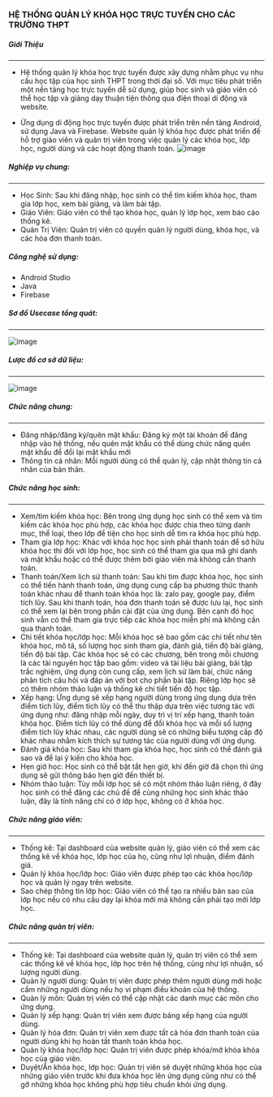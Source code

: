 ### HỆ THỐNG QUẢN LÝ KHÓA HỌC TRỰC TUYẾN CHO CÁC TRƯỜNG THPT
##### Giới Thiệu
***
- Hệ thống quản lý khóa học trực tuyến được xây dựng nhằm phục vụ nhu cầu học tập của học sinh THPT trong thời đại số. Với mục tiêu phát triển một nền tảng học trực tuyến dễ sử dụng, giúp học sinh và giáo viên có thể học tập và giảng dạy thuận tiện thông qua điện thoại di động và website.
    
- Ứng dụng di động học trực tuyến được phát triển trên nền tảng Android, sử dụng Java và Firebase. Website quản lý khóa học được phát triển để hỗ trợ giáo viên và quản trị viên trong việc quản lý các khóa học, lớp học, người dùng và các hoạt động thanh toán.
![image](https://firebasestorage.googleapis.com/v0/b/courseonline-6050b.appspot.com/o/Home.jpg?alt=media&token=d77c8b6a-2815-4e25-87a5-30c7f1c43832)
##### Nghiệp vụ chung: 
***
- Học Sinh: Sau khi đăng nhập, học sinh có thể tìm kiếm khóa học, tham gia lớp học, xem bài giảng, và làm bài tập.
- Giáo Viên: Giáo viên có thể tạo khóa học, quản lý lớp học, xem báo cáo thống kê.
- Quản Trị Viên: Quản trị viên có quyền quản lý người dùng, khóa học, và các hóa đơn thanh toán.
##### Công nghệ sử dụng: 
- Android Studio
- Java
- Firebase
##### Sơ đồ Usecase tổng quát: 
***
![image](https://firebasestorage.googleapis.com/v0/b/courseonline-6050b.appspot.com/o/Usecase.png?alt=media&token=38309341-053b-4a1c-a0e1-2e6aa3c7d0ab)
##### Lược đồ cơ sở dữ liệu: 
***
![image](https://firebasestorage.googleapis.com/v0/b/courseonline-6050b.appspot.com/o/LuocDoCSDL.png?alt=media&token=113aca07-1467-43e9-99ea-24a83641d368)
##### Chức năng chung:
***
-	Đăng nhập/đăng ký/quên mật khẩu: Đăng ký một tài khoản để đăng nhập vào hệ thống, nếu quên mật khẩu có thể dùng chức năng quên mật khẩu để đổi lại mật khẩu mới
-	Thông tin cá nhân: Mỗi người dùng có thể quản lý, cập nhật thông tin cá nhân của bản thân.
##### Chức năng học sinh: 
***
-	Xem/tìm kiếm khóa học: Bên trong ứng dụng học sinh có thể xem và tìm kiếm các khóa học phù hợp, các khóa học được chia theo từng danh mục, thể loại, theo lớp để tiện cho học sinh dễ tìm ra khóa học phù hợp.
-	Tham gia lớp học: Khác với khóa học học sinh phải thanh toán để sở hữu khóa học thì đối với lớp học, học sinh có thể tham gia qua mã ghi danh và mật khẩu hoặc có thể được thêm bởi giáo viên mà không cần thanh toán.
-	Thanh toán/Xem lịch sử thanh toán: Sau khi tìm được khóa học, học sinh có thể tiến hành thanh toán, ứng dụng cung cấp ba phương thức thanh toán khác nhau để thanh toán khóa học là: zalo pay, google pay, điểm tích lũy. Sau khi thanh toán, hóa đơn thanh toán sẽ được lưu lại, học sinh có thể xem lại bên trong phần cài đặt của ứng dụng.  Bên cạnh đó học sinh vẫn có thể tham gia trực tiếp các khóa học miễn phí mà không cần qua thanh toán.
-	Chi tiết khóa học/lớp học: Mỗi khóa học sẽ bao gồm các chi tiết như tên khóa học, mô tả, số lượng học sinh tham gia, đánh giá, tiến độ bài giảng, tiến độ bài tập. Các khóa học sẽ có các chương, bên trong mỗi chương là các tài nguyên học tập bao gồm: video và tài liệu bài giảng, bài tập trắc nghiệm, ứng dụng còn cung cấp, xem lịch sử làm bài, chức năng phân tích câu hỏi và đáp án với bot cho phần bài tập. Riêng lớp học sẽ có thêm nhóm thảo luận và thống kê chi tiết tiến độ học tập.
-	Xếp hạng: Ứng dụng sẽ xếp hạng người dùng trong ứng dụng dựa trên điểm tích lũy, điểm tích lũy có thể thu thập dựa trên việc tương tác với ứng dụng như: đăng nhập mỗi ngày, duy trì vị trí xếp hạng, thanh toán khóa học. Điểm tích lũy có thể dùng để đổi khóa học và mỗi số lượng điểm tích lũy khác nhau, các người dùng sẽ có những biểu tượng cấp độ khác nhau nhằm kích thích sự tương tác của người dùng với ứng dụng.
-	Đánh giá khóa học: Sau khi tham gia khóa học, học sinh có thể đánh giá sao và để lại ý kiến cho khóa học.
-	Hẹn giờ học: Học sinh có thể bật tắt hẹn giờ, khi đến giờ đã chọn thì ứng dụng sẽ gửi thông báo hẹn giờ đến thiết bị.
-	Nhóm thảo luận: Tùy mỗi lớp học sẽ có một nhóm thảo luận riêng, ở đây học sinh có thể đăng các chủ đề để cùng những học sinh khác thảo luận, đây là tính năng chỉ có ở lớp học, không có ở khóa học.
##### Chức năng giáo viên: 
***
-	Thống kê: Tại dashboard của website quản lý, giáo viên có thể xem các thống kê về khóa học, lớp học của họ, cũng như lợi nhuận, điểm đánh giá.
-	Quản lý khóa học/lớp học: Giáo viên được phép tạo các khóa học/lớp học và quản lý ngay trên website.
-	Sao chép thông tin lớp học: Giáo viên có thể tạo ra nhiều bản sao của lớp học nếu có nhu cầu dạy lại khóa mới mà không cần phải tạo mới lớp học.
##### Chức năng quản trị viên:
***
-	Thống kê: Tại dashboard của website quản lý, quản trị viên có thể xem các thống kê về khóa học, lớp học trên hệ thống, cũng như lợi nhuận, số lượng người dùng.
-	Quản lý người dùng: Quản trị viên được phép thêm người dùng mới hoặc cấm những người dùng nếu họ vi phạm điều khoản của hệ thống.
-	Quản lý môn: Quản trị viên có thể cập nhật các danh mục các môn cho ứng dụng.
-	Quản lý xếp hạng: Quản trị viên xem được bảng xếp hạng của người dùng.
-	Quản lý hóa đơn: Quản trị viên xem được tất cả hóa đơn thanh toán của người dùng khi họ hoàn tất thanh toán khóa học.
-	Quản lý khóa học/lớp học: Quản trị viên được phép khóa/mở khóa khóa học của giáo viên.
-	Duyệt/Ẩn khóa học, lớp học: Quản trị viên sẽ duyệt những khóa học của những giáo viên trước khi đưa khóa học lên ứng dụng cũng như có thể gỡ những khóa học không phù hợp tiêu chuẩn khỏi ứng dụng.
